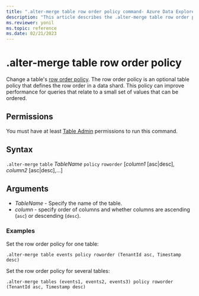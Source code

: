 ```yaml
---
title: ".alter-merge table row order policy command- Azure Data Explorer"
description: "This article describes the .alter-merge table row order policy command in Azure Data Explorer."
ms.reviewer: yonil
ms.topic: reference
ms.date: 02/21/2023
---
```

# .alter-merge table row order policy

Change a table's [row order policy](roworderpolicy.md). The row order policy is an optional table policy that defines the row order in a data shard. This policy can improve performance for queries that relate to a small set of values that can be ordered.

## Permissions

You must have at least [Table Admin](access-control/role-based-access-control.md) permissions to run this command.

## Syntax

`.alter-merge` `table` *TableName* `policy` `roworder` [*column1* [asc|desc], *column2* [asc|desc],...]

## Arguments

- *TableName* - Specify the name of the table.  
- *column* - specify order of columns and whether columns are ascending (`asc`) or descending (`desc`).

### Examples

Set the row order policy for one table:

```kusto
.alter-merge table events policy roworder (TenantId asc, Timestamp desc)
```

Set the row order policy for several tables:

```kusto
.alter-merge tables (events1, events2, events3) policy roworder (TenantId asc, Timestamp desc)
```
